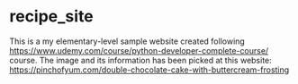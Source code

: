 # recipe_site
This is a my elementary-level sample website created following https://www.udemy.com/course/python-developer-complete-course/ course. 
The image and its information has been picked at this website: https://pinchofyum.com/double-chocolate-cake-with-buttercream-frosting
